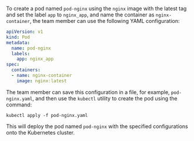 To create a pod named `pod-nginx` using the `nginx` image with the latest tag and set the label `app` to `nginx_app`, and name the container as `nginx-container`, the team member can use the following YAML configuration:

```yaml
apiVersion: v1
kind: Pod
metadata:
  name: pod-nginx
  labels:
    app: nginx_app
spec:
  containers:
  - name: nginx-container
    image: nginx:latest
```

The team member can save this configuration in a file, for example, `pod-nginx.yaml`, and then use the `kubectl` utility to create the pod using the command:

```shell
kubectl apply -f pod-nginx.yaml
```

This will deploy the pod named `pod-nginx` with the specified configurations onto the Kubernetes cluster.
